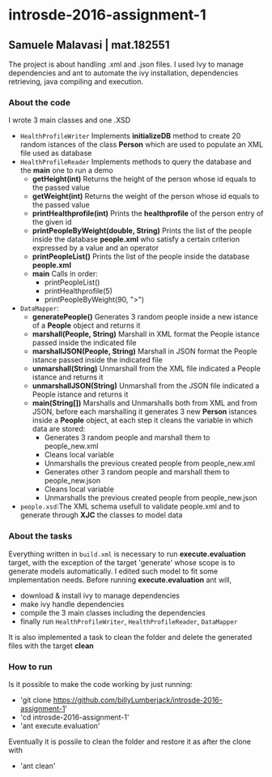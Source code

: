 # introsde-2016-assignment-1
## Samuele Malavasi | mat.182551
The project is about handling .xml and .json files.
I used Ivy to manage dependencies and ant to automate the ivy installation, dependencies retrieving, java compiling and execution.

### About the code
I wrote 3 main classes and one .XSD
* `HealthProfileWriter` Implements **initializeDB** method to create 20 random istances of the class **Person** which are used to populate an XML file used as database
* `HealthProfileReader` Implements methods to query the database and the **main** one to run a demo
  * **getHeight(int)** Returns the height of the person whose id equals to the passed value
  * **getWeight(int)** Returns the weight of the person whose id equals to the passed value
  * **printHealthprofile(int)** Prints the **healthprofile** of the person entry of the given id
  * **printPeopleByWeight(double, String)** Prints the list of the people inside the database **people.xml** who satisfy a certain criterion expressed by a value and an operator
  * **printPeopleList()** Prints the list of the people inside the database **people.xml**
  * **main** Calls in order:
    * printPeopleList()
    * printHealthprofile(5)
    * printPeopleByWeight(90, ">")
* `DataMapper`:
  * **generatePeople()** Generates 3 random people inside a new istance of a **People** object and returns it
  * **marshall(People, String)** Marshall in XML format the People istance passed inside the indicated file
  * **marshallJSON(People, String)** Marshall in JSON format the People istance passed inside the indicated file
  * **unmarshall(String)** Unmarshall from the XML file indicated a People istance and returns it
  * **unmarshallJSON(String)** Unmarshall from the JSON file indicated a People istance and returns it
  * **main(String[])** Marshalls and Unmarshalls both from XML and from JSON, before each marshalling it generates 3 new **Person** istances inside a **People** object, at each step it cleans the variable in which data are stored:
    * Generates 3 random people and marshall them to people_new.xml
    * Cleans local variable
    * Unmarshalls the previous created people from people_new.xml
    * Generates other 3 random people and marshall them to people_new.json
    * Cleans local variable
    * Unmarshalls the previous created people from people_new.json
* `people.xsd`:The XML schema usefull to validate people.xml and to generate through **XJC** the classes to model data

### About the tasks
Everything written in `build.xml` is necessary to run **execute.evaluation** target, with the exception of the target 'generate' whose scope is to generate models automatically. I edited such model to fit some implementation needs.
Before running **execute.evaluation** ant will,
* download & install ivy to manage dependencies
* make ivy handle dependencies
* compile the 3 main classes including the dependencies
* finally run `HealthProfileWriter`, `HealthProfileReader`, `DataMapper`

It is also implemented a task to clean the folder and delete the generated files with the target **clean**

### How to run
Is it possible to make the code working by just running:
* 'git clone https://github.com/billyLumberjack/introsde-2016-assignment-1'
* 'cd introsde-2016-assignment-1'
* 'ant execute.evaluation'

Eventually it is possile to clean the folder and restore it as after the clone with
* 'ant clean'
